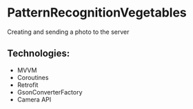# PatternRecognitionVegetables
Creating and sending a photo to the server

## Technologies:
* MVVM
* Coroutines
* Retrofit
* GsonConverterFactory
* Camera API
